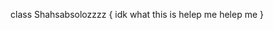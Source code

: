 class Shahsabsolozzzz {
                        idk what this is helep me
                        helep
                        me
}
